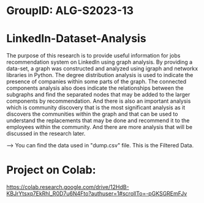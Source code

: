 # GroupID: ALG-S2023-13

# LinkedIn-Dataset-Analysis
The purpose of this research is to provide useful information for jobs recommendation system on LinkedIn using graph analysis. By providing a data-set, a graph was constructed and analyzed using igraph and networkx libraries in Python. The degree distribution analysis is used to indicate the presence of companies within some parts of the graph. The connected components analysis also does indicate the relationships between the subgraphs and find the separated nodes that may be added to the larger components by recommendation. And there is also an important analysis which is community discovery that is the most significant analysis as it discovers the communities within the graph and that can be used to understand the replacements that may be done and recommend it to the employees within the community. And there are more analysis that will be discussed in the research later.

--> You can find the data used in "dump.csv" file. This is the Filtered Data.

# Project on Colab:
https://colab.research.google.com/drive/12HdB-KBJrYtsxq7EkRhl_R0D7u6N4Fto?authuser=1#scrollTo=-pGKSGREmFJv
